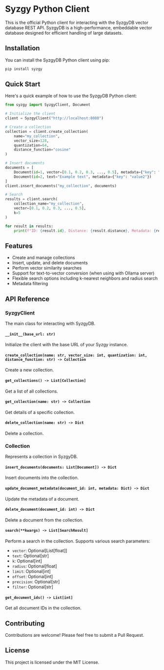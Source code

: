 # Syzgy Python Client

This is the official Python client for interacting with the SyzgyDB vector database REST API. SyzgyDB is a high-performance, embeddable vector database designed for efficient handling of large datasets.

## Installation

You can install the SyzgyDB Python client using pip:

```bash
pip install syzgy
```

## Quick Start

Here's a quick example of how to use the SyzgyDB Python client:

```python
from syzgy import SyzgyClient, Document

# Initialize the client
client = SyzgyClient("http://localhost:8080")

# Create a collection
collection = client.create_collection(
    name="my_collection",
    vector_size=128,
    quantization=64,
    distance_function="cosine"
)

# Insert documents
documents = [
    Document(id=1, vector=[0.1, 0.2, 0.3, ..., 0.5], metadata={"key": "value1"}),
    Document(id=2, text="Example text", metadata={"key": "value2"})
]
client.insert_documents("my_collection", documents)

# Search
results = client.search(
    collection_name="my_collection",
    vector=[0.1, 0.2, 0.3, ..., 0.5],
    k=5
)

for result in results:
    print(f"ID: {result.id}, Distance: {result.distance}, Metadata: {result.metadata}")
```

## Features

- Create and manage collections
- Insert, update, and delete documents
- Perform vector similarity searches
- Support for text-to-vector conversion (when using with Ollama server)
- Flexible search options including k-nearest neighbors and radius search
- Metadata filtering

## API Reference

### SyzgyClient

The main class for interacting with SyzgyDB.

#### `__init__(base_url: str)`

Initialize the client with the base URL of your Syzgy instance.

#### `create_collection(name: str, vector_size: int, quantization: int, distance_function: str) -> Collection`

Create a new collection.

#### `get_collections() -> List[Collection]`

Get a list of all collections.

#### `get_collection(name: str) -> Collection`

Get details of a specific collection.

#### `delete_collection(name: str) -> Dict`

Delete a collection.

### Collection

Represents a collection in SyzgyDB.

#### `insert_documents(documents: List[Document]) -> Dict`

Insert documents into the collection.

#### `update_document_metadata(document_id: int, metadata: Dict) -> Dict`

Update the metadata of a document.

#### `delete_document(document_id: int) -> Dict`

Delete a document from the collection.

#### `search(**kwargs) -> List[SearchResult]`

Perform a search in the collection. Supports various search parameters:
- `vector`: Optional[List[float]]
- `text`: Optional[str]
- `k`: Optional[int]
- `radius`: Optional[float]
- `limit`: Optional[int]
- `offset`: Optional[int]
- `precision`: Optional[str]
- `filter`: Optional[str]

#### `get_document_ids() -> List[int]`

Get all document IDs in the collection.

## Contributing

Contributions are welcome! Please feel free to submit a Pull Request.

## License

This project is licensed under the MIT License.
